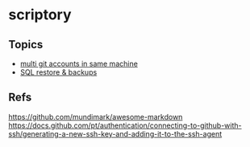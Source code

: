 # scriptory

## Topics

- [multi git accounts in same machine](topics/multiple-git-accounts-same-machine.md)
- [SQL restore & backups](topics/sql-restore-backup.md)

## Refs
https://github.com/mundimark/awesome-markdown
https://docs.github.com/pt/authentication/connecting-to-github-with-ssh/generating-a-new-ssh-key-and-adding-it-to-the-ssh-agent
